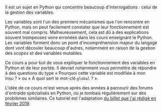 Il est un sujet en Python qui concentre beaucoup d'interrogations : celui de la gestion des variables.

Les variables sont l'un des premiers mécanismes que l'on rencontre en Python, mais on peut facilement constater que leur fonctionnement est souvent mal compris.
Malheureusement, cela est dû à des explications souvent trompeuses voire erronées dans les cours enseignant le Python.
Les variables forment donc un point d'incompréhension majeur du langage dont vont découler beaucoup d'autres, notamment en raison de la gestion des *scopes* et des variables mutables.

Ce cours a pour but de vous expliquer le fonctionnement des variables en Python et de leur portée.
Il devrait notamment vous permettre de répondre à des questions du type « Pourquoi cette variable est modifiée à mon insu ? » ou « À quoi sert le mot-clé `global` ? ».

L'idée de ce cours m'est venue après des années à parcourir des forums d'entraide spécialisés en Python, où je tombais régulièrement sur des problèmes similaires.
Ce tutoriel est l'adaptation [du billet que j'ai rédigé en février 2019](https://zestedesavoir.com/billets/2648/variables-scopes-et-closures-en-python-billet/).